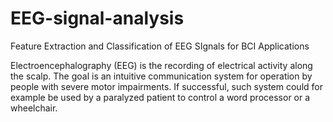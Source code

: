 # EEG-signal-analysis
Feature Extraction and Classification of EEG SIgnals for BCI Applications

Electroencephalography (EEG) is the recording of electrical activity along the scalp. 
The goal is an intuitive communication system for operation by people with severe motor impairments. If successful, such system could for example be used by a paralyzed patient to control a word processor or a wheelchair.
